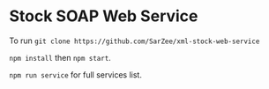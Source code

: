 # Stock SOAP Web Service
To run ```git clone https://github.com/SarZee/xml-stock-web-service```

```npm install``` then ```npm start```.

```npm run service``` for full services list.
